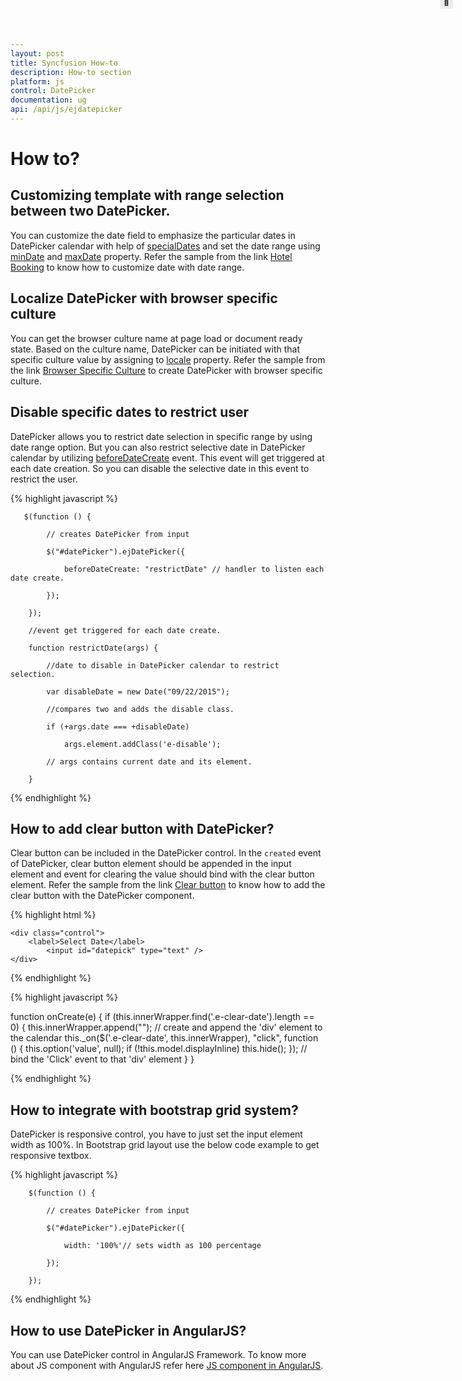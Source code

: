 ```yaml
---
layout: post
title: Syncfusion How-to
description: How-to section
platform: js
control: DatePicker
documentation: ug
api: /api/js/ejdatepicker
---
```

# How to?

## Customizing template with range selection between two DatePicker. 

You can customize the date field to emphasize the particular dates in DatePicker calendar with help of [specialDates](https://help.syncfusion.com/api/js/ejdatepicker#members:specialdates) and set the date range using [minDate](https://help.syncfusion.com/api/js/ejdatepicker#members:mindate) and [maxDate](https://help.syncfusion.com/api/js/ejdatepicker#members:maxdate) property. Refer the sample from the link [Hotel Booking](https://jsplayground.syncfusion.com/bdr5k4cg) to know how to customize date with date range.

## Localize DatePicker with browser specific culture

You can get the browser culture name at page load or document ready state. Based on the culture name, DatePicker can be initiated with that specific culture value by assigning to [locale](https://help.syncfusion.com/api/js/ejdatepicker#members:locale) property. Refer the sample from the link [Browser Specific Culture](https://www.syncfusion.com/kb/4904/datepicker-control-culture-have-to-change-based-on-the-browser-language) to create DatePicker with browser specific culture.

## Disable specific dates to restrict user

DatePicker allows you to restrict date selection in specific range by using date range option. But you can also restrict selective date in DatePicker calendar by utilizing [beforeDateCreate](https://help.syncfusion.com/api/js/ejdatepicker#events:beforedatecreate) event. This event will get triggered at each date creation. So you can disable the selective date in this event to restrict the user.

{% highlight javascript %}

       $(function () {

            // creates DatePicker from input

            $("#datePicker").ejDatePicker({

                beforeDateCreate: "restrictDate" // handler to listen each date create.

            });

        });

        //event get triggered for each date create.

        function restrictDate(args) {

            //date to disable in DatePicker calendar to restrict selection.

            var disableDate = new Date("09/22/2015");

            //compares two and adds the disable class.

            if (+args.date === +disableDate)

                args.element.addClass('e-disable');

            // args contains current date and its element.          

        }


{% endhighlight %}

## How to add clear button with DatePicker?

Clear button can be included in the DatePicker control. In the `created` event of DatePicker, clear button element should be appended in the input element and event for clearing the value should bind with the clear button element. Refer the sample from the link [Clear button](https://jsplayground.syncfusion.com/mmdn4d0q) to know how to add the clear button with the DatePicker component.

{% highlight html %}

    <div class="control">
        <label>Select Date</label>
            <input id="datepick" type="text" />
    </div>

<style>
    .e-clear-date {
        text-align: center;
        position: absolute;
        right: 24px;
        top: 0;
        line-height: 2;
        background: #ececec;
        width: 21px !important;
        height: 28px !important;
        margin-top: -14px !important;
    }

    .e-clear-date:hover {
       background: #86cbea;
       cursor: pointer;
    }

    .e-clear-date:before {
       content: "\e605";
       font-size: 16px;
       line-height: 1.8;
   }
</style>

{% endhighlight %}

{% highlight javascript %}

 function onCreate(e) {
        if (this.innerWrapper.find('.e-clear-date').length == 0) {
            this.innerWrapper.append("<span class='e-clear-date e-icon'></span>"); // create and append the 'div' element to the calendar
            this._on($('.e-clear-date', this.innerWrapper), "click", function () { this.option('value', null); if (!this.model.displayInline) this.hide(); }); // bind the 'Click' event to that 'div' element
        }
    }

{% endhighlight %}


## How to integrate with bootstrap grid system? 

DatePicker is responsive control, you have to just set the input element width as 100%. In Bootstrap grid layout use the below code example to get responsive textbox. 

{% highlight javascript %}

        $(function () {

            // creates DatePicker from input

            $("#datePicker").ejDatePicker({

                width: '100%'// sets width as 100 percentage

            });

        });

{% endhighlight %}

## How to use DatePicker in AngularJS?

You can use DatePicker control in AngularJS Framework. To know more about JS component with AngularJS refer here [JS component in AngularJS](https://help.syncfusion.com/js/angularjs).

